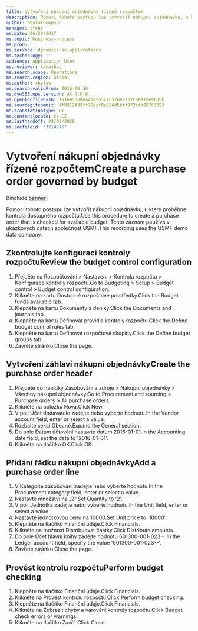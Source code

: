 ```yaml
---
title: Vytvoření nákupní objednávky řízené rozpočtem
description: Pomocí tohoto postupu lze vytvořit nákupní objednávku, u které proběhne kontrola dostupného rozpočtu.
author: ShylaThompson
manager: tfehr
ms.date: 06/20/2017
ms.topic: business-process
ms.prod: ''
ms.service: dynamics-ax-applications
ms.technology: ''
audience: Application User
ms.reviewer: kamaybac
ms.search.scope: Operations
ms.search.region: Global
ms.author: shylaw
ms.search.validFrom: 2016-06-30
ms.dyn365.ops.version: AX 7.0.0
ms.openlocfilehash: fa16955e0ea407555c7b52b0af37c5891be9bdbb
ms.sourcegitcommit: 4f9912439ff78acf0c754d5bff972c4b85763093
ms.translationtype: HT
ms.contentlocale: cs-CZ
ms.lasthandoff: 04/02/2020
ms.locfileid: "3214276"
---
```

# <a name="create-a-purchase-order-governed-by-budget"></a><span data-ttu-id="61bf9-103">Vytvoření nákupní objednávky řízené rozpočtem</span><span class="sxs-lookup"><span data-stu-id="61bf9-103">Create a purchase order governed by budget</span></span>

[!include [banner](../../includes/banner.md)]

<span data-ttu-id="61bf9-104">Pomocí tohoto postupu lze vytvořit nákupní objednávku, u které proběhne kontrola dostupného rozpočtu.</span><span class="sxs-lookup"><span data-stu-id="61bf9-104">Use this procedure to create a purchase order that is checked for available budget.</span></span> <span data-ttu-id="61bf9-105">Tento záznam používá v ukázkových datech společnost USMF.</span><span class="sxs-lookup"><span data-stu-id="61bf9-105">This recording uses the USMF demo data company.</span></span>


## <a name="review-the-budget-control-configuration"></a><span data-ttu-id="61bf9-106">Zkontrolujte konfiguraci kontroly rozpočtu</span><span class="sxs-lookup"><span data-stu-id="61bf9-106">Review the budget control configuration</span></span>
1. <span data-ttu-id="61bf9-107">Přejděte na Rozpočtování > Nastavení > Kontrola rozpočtu > Konfigurace kontroly rozpočtu.</span><span class="sxs-lookup"><span data-stu-id="61bf9-107">Go to Budgeting > Setup > Budget control > Budget control configuration.</span></span>
2. <span data-ttu-id="61bf9-108">Klikněte na kartu Dostupné rozpočtové prostředky.</span><span class="sxs-lookup"><span data-stu-id="61bf9-108">Click the Budget funds available tab.</span></span>
3. <span data-ttu-id="61bf9-109">Klepněte na kartu Dokumenty a deníky.</span><span class="sxs-lookup"><span data-stu-id="61bf9-109">Click the Documents and journals tab.</span></span>
4. <span data-ttu-id="61bf9-110">Klepněte na kartu Definovat pravidla kontroly rozpočtu.</span><span class="sxs-lookup"><span data-stu-id="61bf9-110">Click the Define budget control rules tab.</span></span>
5. <span data-ttu-id="61bf9-111">Klepněte na kartu Definovat rozpočtové skupiny.</span><span class="sxs-lookup"><span data-stu-id="61bf9-111">Click the Define budget groups tab.</span></span>
6. <span data-ttu-id="61bf9-112">Zavřete stránku.</span><span class="sxs-lookup"><span data-stu-id="61bf9-112">Close the page.</span></span>

## <a name="create-the-purchase-order-header"></a><span data-ttu-id="61bf9-113">Vytvoření záhlaví nákupní objednávky</span><span class="sxs-lookup"><span data-stu-id="61bf9-113">Create the purchase order header</span></span>
1. <span data-ttu-id="61bf9-114">Přejděte do nabídky Zásobování a zdroje > Nákupní objednávky > Všechny nákupní objednávky.</span><span class="sxs-lookup"><span data-stu-id="61bf9-114">Go to Procurement and sourcing > Purchase orders > All purchase orders.</span></span>
2. <span data-ttu-id="61bf9-115">Klikněte na položku Nová.</span><span class="sxs-lookup"><span data-stu-id="61bf9-115">Click New.</span></span>
3. <span data-ttu-id="61bf9-116">V poli Účet dodavatele zadejte nebo vyberte hodnotu.</span><span class="sxs-lookup"><span data-stu-id="61bf9-116">In the Vendor account field, enter or select a value.</span></span>
4. <span data-ttu-id="61bf9-117">Rozbalte sekci Obecné.</span><span class="sxs-lookup"><span data-stu-id="61bf9-117">Expand the General section.</span></span>
5. <span data-ttu-id="61bf9-118">Do pole Datum účtování nastavte datum 2016-01-01.</span><span class="sxs-lookup"><span data-stu-id="61bf9-118">In the Accounting date field, set the date to '2016-01-01'.</span></span>
6. <span data-ttu-id="61bf9-119">Klikněte na tlačítko OK.</span><span class="sxs-lookup"><span data-stu-id="61bf9-119">Click OK.</span></span>

## <a name="add-a-purchase-order-line"></a><span data-ttu-id="61bf9-120">Přidání řádku nákupní objednávky</span><span class="sxs-lookup"><span data-stu-id="61bf9-120">Add a purchase order line</span></span>
1. <span data-ttu-id="61bf9-121">V Kategorie zásobování zadejte nebo vyberte hodnotu.</span><span class="sxs-lookup"><span data-stu-id="61bf9-121">In the Procurement category field, enter or select a value.</span></span>
2. <span data-ttu-id="61bf9-122">Nastavte množství na „2“.</span><span class="sxs-lookup"><span data-stu-id="61bf9-122">Set Quantity to '2'.</span></span>
3. <span data-ttu-id="61bf9-123">V poli Jednotka zadejte nebo vyberte hodnotu.</span><span class="sxs-lookup"><span data-stu-id="61bf9-123">In the Unit field, enter or select a value.</span></span>
4. <span data-ttu-id="61bf9-124">Nastavte jednotkovou cenu na 10000.</span><span class="sxs-lookup"><span data-stu-id="61bf9-124">Set Unit price to '10000'.</span></span>
5. <span data-ttu-id="61bf9-125">Klepněte na tlačítko Finanční údaje.</span><span class="sxs-lookup"><span data-stu-id="61bf9-125">Click Financials.</span></span>
6. <span data-ttu-id="61bf9-126">Klikněte na možnost Distribuovat částky.</span><span class="sxs-lookup"><span data-stu-id="61bf9-126">Click Distribute amounts.</span></span>
7. <span data-ttu-id="61bf9-127">Do pole Účet hlavní knihy zadejte hodnotu 601300-001-023--.</span><span class="sxs-lookup"><span data-stu-id="61bf9-127">In the Ledger account field, specify the value '601300-001-023--'.</span></span>
8. <span data-ttu-id="61bf9-128">Zavřete stránku.</span><span class="sxs-lookup"><span data-stu-id="61bf9-128">Close the page.</span></span>

## <a name="perform-budget-checking"></a><span data-ttu-id="61bf9-129">Provést kontrolu rozpočtu</span><span class="sxs-lookup"><span data-stu-id="61bf9-129">Perform budget checking</span></span>
1. <span data-ttu-id="61bf9-130">Klepněte na tlačítko Finanční údaje.</span><span class="sxs-lookup"><span data-stu-id="61bf9-130">Click Financials.</span></span>
2. <span data-ttu-id="61bf9-131">Klikněte na Provést kontrolu rozpočtu.</span><span class="sxs-lookup"><span data-stu-id="61bf9-131">Click Perform budget checking.</span></span>
3. <span data-ttu-id="61bf9-132">Klepněte na tlačítko Finanční údaje.</span><span class="sxs-lookup"><span data-stu-id="61bf9-132">Click Financials.</span></span>
4. <span data-ttu-id="61bf9-133">Klikněte na Zobrazit chyby a varování kontroly rozpočtu.</span><span class="sxs-lookup"><span data-stu-id="61bf9-133">Click Budget check errors or warnings.</span></span>
5. <span data-ttu-id="61bf9-134">Klikněte na tlačítko Zavřít.</span><span class="sxs-lookup"><span data-stu-id="61bf9-134">Click Close.</span></span>

